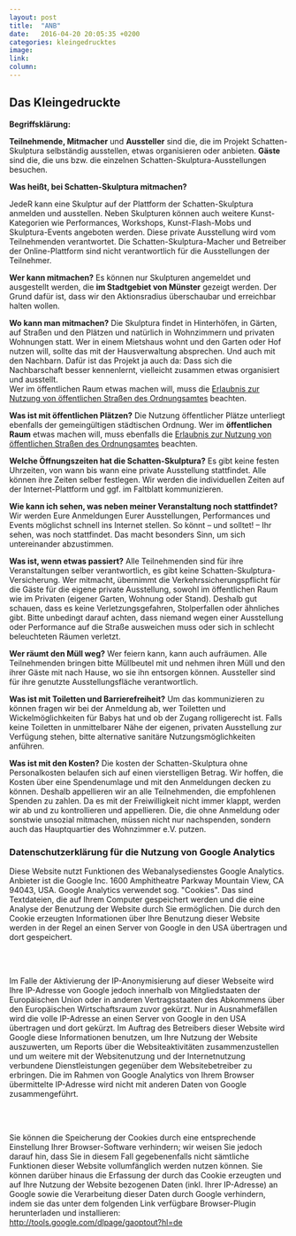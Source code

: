 ```yaml
---
layout: post
title:  "ANB"
date:   2016-04-20 20:05:35 +0200
categories: kleingedrucktes
image:
link:
column:
---
```



<h2>Das Kleingedruckte</h2>
<p><b>Begriffsklärung: </b></p>
<p><b>Teilnehmende, Mitmacher</b> und <b>Aussteller</b> sind die, die im Projekt Schatten-Skulptura selbständig ausstellen,
etwas organisieren oder anbieten. <b>Gäste</b> sind die, die uns bzw. die einzelnen Schatten-Skulptura-Ausstellungen besuchen. 
</p>
<p><b>Was heißt, bei Schatten-Skulptura mitmachen?</b></p>
<p>JedeR kann eine Skulptur auf der Plattform der Schatten-Skulptura anmelden und ausstellen. Neben Skulpturen können auch weitere Kunst-Kategorien wie Performances, Workshops, Kunst-Flash-Mobs und Skulptura-Events angeboten werden. Diese private Ausstellung wird vom Teilnehmenden verantwortet. Die Schatten-Skulptura-Macher und Betreiber der Online-Plattform sind nicht verantwortlich für die Ausstellungen der Teilnehmer.
</p>
<p><b>Wer kann mitmachen?</b>
Es können nur Skulpturen angemeldet und ausgestellt werden, die <b>im Stadtgebiet von Münster</b> gezeigt werden. Der Grund dafür ist, dass wir den Aktionsradius überschaubar und erreichbar halten wollen.
</p>
<p><b>Wo kann man mitmachen?</b>
Die Skulptura findet in Hinterhöfen, in Gärten, auf Straßen und den Plätzen und natürlich in Wohnzimmern und privaten Wohnungen statt. Wer in einem Mietshaus wohnt und den Garten oder Hof nutzen will, sollte das mit der Hausverwaltung absprechen. Und auch mit den Nachbarn. Dafür ist das Projekt ja auch da: Dass sich die Nachbarschaft besser kennenlernt, vielleicht zusammen etwas organisiert und ausstellt.
<br>Wer im öffentlichen Raum etwas machen will, muss die <a target="_blanc" href="http://www.stadt-muenster.de/ordnungsamt/startseite.html">Erlaubnis zur Nutzung von öffentlichen Straßen des Ordnungsamtes</a>
beachten.
</p>
<p><b>Was ist mit öffentlichen Plätzen?</b>
Die Nutzung öffentlicher Plätze unterliegt ebenfalls der gemeingültigen städtischen Ordnung. Wer im <b>öffentlichen Raum</b> etwas machen will, muss ebenfalls die <a target="_blanc" href="http://www.stadt-muenster.de/ordnungsamt/startseite.html">
Erlaubnis zur Nutzung von öffentlichen Straßen des Ordnungsamtes</a> beachten.
</p>
<p><b>Welche Öffnungszeiten hat die Schatten-Skulptura?</b>
Es gibt keine festen Uhrzeiten, von wann bis wann eine private Ausstellung stattfindet. Alle können ihre Zeiten selber festlegen. Wir werden die individuellen Zeiten auf der Internet-Plattform und ggf. im Faltblatt kommunizieren.
</p>
<p><b>Wie kann ich sehen, was neben meiner Veranstaltung noch stattfindet?</b>
Wir werden Eure Anmeldungen Eurer Ausstellungen, Performances und Events möglichst schnell ins Internet stellen. So könnt – und solltet! – Ihr sehen, was noch stattfindet. Das macht besonders Sinn, um sich untereinander abzustimmen.
</p>
<p><b>Was ist, wenn etwas passiert?</b>
Alle Teilnehmenden sind für ihre Veranstaltungen selber verantwortlich, es gibt keine Schatten-Skulptura-Versicherung. Wer mitmacht, übernimmt die Verkehrssicherungspflicht für die Gäste für die eigene private Ausstellung, sowohl im öffentlichen Raum wie im Privaten (eigener Garten, Wohnung oder Stand). Deshalb gut schauen, dass es keine Verletzungsgefahren, Stolperfallen oder ähnliches gibt. Bitte unbedingt darauf achten, dass niemand wegen einer Ausstellung oder Performance auf die Straße ausweichen muss oder sich in schlecht beleuchteten Räumen verletzt.
</p>
<p><b>Wer räumt den Müll weg?</b>
Wer feiern kann, kann auch aufräumen. Alle Teilnehmenden bringen bitte Müllbeutel mit und nehmen ihren Müll und den ihrer Gäste mit nach Hause, wo sie ihn entsorgen können. Aussteller sind für ihre genutzte Ausstellungsfläche verantwortlich.
</p>
<p><b>Was ist mit Toiletten und Barrierefreiheit?</b>
Um das kommunizieren zu können fragen wir bei der Anmeldung ab, wer Toiletten und Wickelmöglichkeiten für Babys hat und ob der Zugang rolligerecht ist. Falls keine Toiletten in unmittelbarer Nähe der eigenen, privaten Ausstellung zur Verfügung stehen, bitte alternative sanitäre Nutzungsmöglichkeiten anführen.
</p>
<p><b>Was ist mit den Kosten?</b>
Die kosten der Schatten-Skulptura ohne Personalkosten belaufen sich auf einen vierstelligen Betrag. Wir hoffen, die Kosten über eine Spendenumlage und mit den Anmeldungen decken zu können. Deshalb appellieren wir an alle Teilnehmenden, die empfohlenen Spenden zu zahlen. Da es mit der Freiwilligkeit nicht immer klappt, werden wir ab und zu kontrollieren und appellieren. Die, die ohne Anmeldung oder sonstwie unsozial mitmachen, müssen nicht nur nachspenden, sondern auch das Hauptquartier des Wohnzimmer e.V. putzen.
</p>

<p><h3>Datenschutzerklärung für die Nutzung von Google Analytics</h3>
<p>Diese Website nutzt Funktionen des  Webanalysedienstes Google Analytics. Anbieter ist die Google Inc. 1600 Amphitheatre Parkway Mountain View, CA 94043, USA. Google Analytics verwendet sog. "Cookies". Das sind Textdateien, die auf Ihrem Computer gespeichert werden und die eine Analyse der Benutzung der Website durch Sie ermöglichen. Die durch den Cookie erzeugten Informationen über Ihre Benutzung dieser Website werden in der Regel an einen Server von Google in den USA übertragen und dort gespeichert.</p><br>
<br>
<p>Im Falle der Aktivierung der IP-Anonymisierung auf dieser Webseite wird Ihre IP-Adresse von Google jedoch innerhalb von Mitgliedstaaten der Europäischen Union oder in anderen Vertragsstaaten des Abkommens über den Europäischen Wirtschaftsraum zuvor gekürzt. Nur in Ausnahmefällen wird die volle IP-Adresse an einen Server von Google in den USA übertragen und dort gekürzt. Im Auftrag des Betreibers dieser Website wird Google diese Informationen benutzen, um Ihre Nutzung der Website auszuwerten, um Reports über die Websiteaktivitäten zusammenzustellen und um weitere mit der Websitenutzung und der Internetnutzung verbundene Dienstleistungen gegenüber dem Websitebetreiber zu erbringen. Die im Rahmen von Google Analytics von Ihrem Browser übermittelte IP-Adresse wird nicht mit anderen Daten von Google zusammengeführt.</p><br>
<br>
<p>Sie können die Speicherung der Cookies durch eine entsprechende Einstellung Ihrer Browser-Software verhindern; wir weisen Sie jedoch darauf hin, dass Sie in diesem Fall gegebenenfalls nicht sämtliche Funktionen dieser Website vollumfänglich werden nutzen können. Sie können darüber hinaus die Erfassung der durch das Cookie erzeugten und auf Ihre Nutzung der Website bezogenen Daten (inkl. Ihrer IP-Adresse) an Google sowie die Verarbeitung dieser Daten durch Google verhindern, indem sie das unter dem folgenden Link verfügbare Browser-Plugin herunterladen und installieren: <br>
<a target="_blanc" href="http://tools.google.com/dlpage/gaoptout?hl=de">http://tools.google.com/dlpage/gaoptout?hl=de</a>
</p>
<br>
<br>
<p>
<p>
<p>
